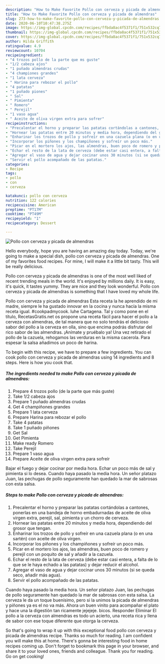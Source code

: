 ```yaml
---
description: "How to Make Favorite Pollo con cerveza y picada de almendras"
title: "How to Make Favorite Pollo con cerveza y picada de almendras"
slug: 273-how-to-make-favorite-pollo-con-cerveza-y-picada-de-almendras
date: 2020-06-10T10:47:38.275Z
image: https://img-global.cpcdn.com/recipes/ffbda8ac4f5371f1/751x532cq70/pollo-con-cerveza-y-picada-de-almendras-foto-principal.jpg
thumbnail: https://img-global.cpcdn.com/recipes/ffbda8ac4f5371f1/751x532cq70/pollo-con-cerveza-y-picada-de-almendras-foto-principal.jpg
cover: https://img-global.cpcdn.com/recipes/ffbda8ac4f5371f1/751x532cq70/pollo-con-cerveza-y-picada-de-almendras-foto-principal.jpg
author: Hilda Griffith
ratingvalue: 4.9
reviewcount: 10704
recipeingredient:
- "4 trozos pollo de la parte que ms guste"
- "1/2 cabeza ajos"
- "1 puñado almendras crudas"
- "4 championes grandes"
- "1 lata cerveza"
- " Harina para rebozar el pollo"
- "4 patatas"
- "1 puñado piones"
- " Sal"
- " Pimienta"
- " Romero"
- " Perejil"
- "1 vaso agua"
- " Aceite de oliva virgen extra para sofrer"
recipeinstructions:
- "Precalentar el horno y preparar las patatas cortándolas a cantones, ponerlas en una bandeja de horno embadurnadas de aceite de oliva virgen extra, perejil, sal, pimienta y un chorro de cerveza."
- "Hornear las patatas entre 20 minutos y media hora, dependiendo del grosor que tengan."
- "Enharinar los trozos de pollo y sofreír en una cazuela plana (o en una sartén) con aceite de oliva virgen."
- "Incorporar los piñones y los champiñones y sofreír un poco más."
- "Picar en el mortero los ajos, las almendras, buen poco de romero y perejil con un poquito de sal y añadir a la cazuela."
- "Echar el resto de la lata de cerveza (debe estar casi entera, a falta de lo que se le haya echado a las patatas) y dejar reducir el alcohol."
- "Agregar el vaso de agua y dejar cocinar unos 30 minutos (si se queda seco, añadir más agua)."
- "Servir el pollo acompañado de las patatas."
categories:
- Recipe
tags:
- pollo
- con
- cerveza

katakunci: pollo con cerveza 
nutrition: 122 calories
recipecuisine: American
preptime: "PT17M"
cooktime: "PT49M"
recipeyield: "1"
recipecategory: Dessert

---
```



![Pollo con cerveza y picada de almendras](https://img-global.cpcdn.com/recipes/ffbda8ac4f5371f1/751x532cq70/pollo-con-cerveza-y-picada-de-almendras-foto-principal.jpg)

Hello everybody, hope you are having an amazing day today. Today, we're going to make a special dish, pollo con cerveza y picada de almendras. One of my favorites food recipes. For mine, I will make it a little bit tasty. This will be really delicious.

Pollo con cerveza y picada de almendras is one of the most well liked of recent trending meals in the world. It's enjoyed by millions daily. It is easy, it's quick, it tastes yummy. They are nice and they look wonderful. Pollo con cerveza y picada de almendras is something that I have loved my whole life.

Pollo con cerveza y picada de almendras Esta receta la he aprendido de mi madre, siempre le ha gustado innovar en la cocina y nunca hacía la misma receta igual. #cookpadmycook. luhe Cartagena. Tal y como pone en el título, RecetasGratis.net os propone una receta fácil para hacer el pollo a la cerveza con almendras, de tal manera que no solo tendrás el delicioso sabor del pollo a la cerveza en olla, sino que encima podrás disfrutar del rico sabor de las almendras. ¡Anímate y pruébalo ya! Una vez retirado el pollo de la cazuela, rehogamos las verduras en la misma cacerola. Para espesar la salsa añadimos un poco de harina.


To begin with this recipe, we have to prepare a few ingredients. You can cook pollo con cerveza y picada de almendras using 14 ingredients and 8 steps. Here is how you cook that.

<!--inarticleads1-->

##### The ingredients needed to make Pollo con cerveza y picada de almendras:

1. Prepare 4 trozos pollo (de la parte que más guste)
1. Take 1/2 cabeza ajos
1. Prepare 1 puñado almendras crudas
1. Get 4 champiñones grandes
1. Prepare 1 lata cerveza
1. Prepare  Harina para rebozar el pollo
1. Take 4 patatas
1. Take 1 puñado piñones
1. Get  Sal
1. Get  Pimienta
1. Make ready  Romero
1. Take  Perejil
1. Prepare 1 vaso agua
1. Prepare  Aceite de oliva virgen extra para sofreír


Bajar el fuego y dejar cocinar por media hora. Echar un poco más de sal y pimienta si lo desea. Cuando haya pasado la media hora. Un señor platazo Juan, las pechugas de pollo seguramente han quedado la mar de sabrosas con esta salsa. 

<!--inarticleads2-->

##### Steps to make Pollo con cerveza y picada de almendras:

1. Precalentar el horno y preparar las patatas cortándolas a cantones, ponerlas en una bandeja de horno embadurnadas de aceite de oliva virgen extra, perejil, sal, pimienta y un chorro de cerveza.
1. Hornear las patatas entre 20 minutos y media hora, dependiendo del grosor que tengan.
1. Enharinar los trozos de pollo y sofreír en una cazuela plana (o en una sartén) con aceite de oliva virgen.
1. Incorporar los piñones y los champiñones y sofreír un poco más.
1. Picar en el mortero los ajos, las almendras, buen poco de romero y perejil con un poquito de sal y añadir a la cazuela.
1. Echar el resto de la lata de cerveza (debe estar casi entera, a falta de lo que se le haya echado a las patatas) y dejar reducir el alcohol.
1. Agregar el vaso de agua y dejar cocinar unos 30 minutos (si se queda seco, añadir más agua).
1. Servir el pollo acompañado de las patatas.


Cuando haya pasado la media hora. Un señor platazo Juan, las pechugas de pollo seguramente han quedado la mar de sabrosas con esta salsa. La cerveza le da un toque buenísimo, pero si la unimos la picada de almendras y piñones ya es el no va más. Ahora un buen vinito para acompañar el plato y hace una la digestiòn tan ricamente jejejeje. bicos. Responder Eliminar El pollo a la cerveza con almendras es todo un acierto, una receta rica y llena de sabor con ese toque diferente que otorga la cerveza. 

So that's going to wrap it up with this exceptional food pollo con cerveza y picada de almendras recipe. Thanks so much for reading. I am confident you will make this at home. There's gonna be interesting food in home recipes coming up. Don't forget to bookmark this page in your browser, and share it to your loved ones, friends and colleague. Thank you for reading. Go on get cooking!
